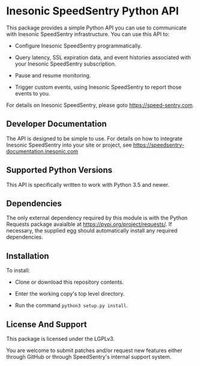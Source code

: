 # Inesonic SpeedSentry Python API

This package provides a simple Python API you can use to communicate with
Inesonic SpeedSentry infrastructure.  You can use this API to:

- Configure Inesonic SpeedSentry programmatically.

- Query latency, SSL expiration data, and event histories associated with your Inesonic SpeedSentry subscription.

- Pause and resume monitoring.

- Trigger custom events, using Inesonic SpeedSentry to report those events to you.

For details on Inesonic SpeedSentry, please goto https://speed-sentry.com.

## Developer Documentation

The API is designed to be simple to use.  For details on how to integrate
Inesonic SpeedSentry into your site or project, see
https://speedsentry-documentation.inesonic.com

## Supported Python Versions

This API is specifically written to work with Python 3.5 and newer.

## Dependencies

The only external dependency required by this module is with the Python
Requests package avaialble at https://pypi.org/project/requests/.   If
necessary, the supplied egg should automatically install any required
dependencies.

## Installation

To install:

- Clone or download this repository contents.

- Enter the working copy's top level directory.

- Run the command `python3 setup.py install`.

## License And Support

This package is licensed under the LGPLv3.

You are welcome to submit patches and/or request new features either through
GitHub or through SpeedSentry's internal support system.
